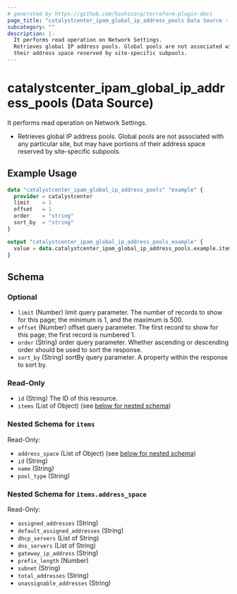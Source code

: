 ```yaml
---
# generated by https://github.com/hashicorp/terraform-plugin-docs
page_title: "catalystcenter_ipam_global_ip_address_pools Data Source - terraform-provider-catalystcenter"
subcategory: ""
description: |-
  It performs read operation on Network Settings.
  Retrieves global IP address pools. Global pools are not associated with any particular site, but may have portions of
  their address space reserved by site-specific subpools.
---
```


# catalystcenter_ipam_global_ip_address_pools (Data Source)

It performs read operation on Network Settings.

- Retrieves global IP address pools. Global pools are not associated with any particular site, but may have portions of
their address space reserved by site-specific subpools.

## Example Usage

```terraform
data "catalystcenter_ipam_global_ip_address_pools" "example" {
  provider = catalystcenter
  limit    = 1
  offset   = 1
  order    = "string"
  sort_by  = "string"
}

output "catalystcenter_ipam_global_ip_address_pools_example" {
  value = data.catalystcenter_ipam_global_ip_address_pools.example.items
}
```

<!-- schema generated by tfplugindocs -->
## Schema

### Optional

- `limit` (Number) limit query parameter. The number of records to show for this page; the minimum is 1, and the maximum is 500.
- `offset` (Number) offset query parameter. The first record to show for this page; the first record is numbered 1.
- `order` (String) order query parameter. Whether ascending or descending order should be used to sort the response.
- `sort_by` (String) sortBy query parameter. A property within the response to sort by.

### Read-Only

- `id` (String) The ID of this resource.
- `items` (List of Object) (see [below for nested schema](#nestedatt--items))

<a id="nestedatt--items"></a>
### Nested Schema for `items`

Read-Only:

- `address_space` (List of Object) (see [below for nested schema](#nestedobjatt--items--address_space))
- `id` (String)
- `name` (String)
- `pool_type` (String)

<a id="nestedobjatt--items--address_space"></a>
### Nested Schema for `items.address_space`

Read-Only:

- `assigned_addresses` (String)
- `default_assigned_addresses` (String)
- `dhcp_servers` (List of String)
- `dns_servers` (List of String)
- `gateway_ip_address` (String)
- `prefix_length` (Number)
- `subnet` (String)
- `total_addresses` (String)
- `unassignable_addresses` (String)

